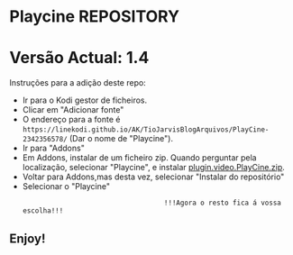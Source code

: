 # Playcine REPOSITORY
# Versão Actual: 1.4

Instruções para a adição deste repo:


<p align="left">
  <ul>
    <li>Ir para o Kodi gestor de ficheiros.</li>
    <li>Clicar em "Adicionar fonte"</li>
    <li>O endereço para a fonte é <code>https://linekodi.github.io/AK/TioJarvisBlogArquivos/PlayCine-2342356578/</code> (Dar o nome de "Playcine").</li>
    <li>Ir para "Addons"</li>
    <li>Em Addons, instalar de um ficheiro zip. Quando perguntar pela localização, selecionar "Playcine", e instalar <a href="plugin.video.PlayCine.zip">plugin.video.PlayCine.zip</a>.</li>
    <li>Voltar para Addons,mas desta vez, selecionar "Instalar do repositório"</li>
    <li>Selecionar o "Playcine"</li>
    
                                       !!!Agora o resto fica á vossa escolha!!!
  </ul>
</p>

## Enjoy!
